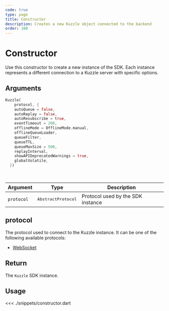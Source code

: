 ```yaml
---
code: true
type: page
title: Constructor 
description: Creates a new Kuzzle object connected to the backend
order: 100
---
```


# Constructor

Use this constructor to create a new instance of the SDK.
Each instance represents a different connection to a Kuzzle server with specific options.

## Arguments

```dart
Kuzzle(
    protocol, {
    autoQueue = false,
    autoReplay = false,
    autoResubscribe = true,
    eventTimeout = 200,
    offlineMode = OfflineMode.manual,
    offlineQueueLoader,
    queueFilter,
    queueTTL,
    queueMaxSize = 500,
    replayInterval,
    showAPIDeprecatedWarnings = true,
    globalVolatile,
  })
```

<br/>

| Argument   | Type                | Description                       |
| ---------- | ------------------- | --------------------------------- |
| `protocol` | <pre>AbstractProtocol</pre> | Protocol used by the SDK instance |

## protocol

The protocol used to connect to the Kuzzle instance.
It can be one of the following available protocols:

- [WebSocket](/sdk/dart/2/protocols/websocket)

## Return

The `Kuzzle` SDK instance.

## Usage

<<< ./snippets/constructor.dart
